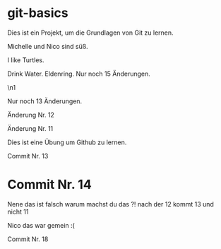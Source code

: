 # git-basics

Dies ist ein Projekt, um die Grundlagen von Git zu lernen.

Michelle und Nico sind süß.

I like Turtles.

Drink Water. Eldenring. Nur noch 15 Änderungen.

\n1

Nur noch 13 Änderungen.

Änderung Nr. 12

Änderung Nr. 11

Dies ist eine Übung um Github zu lernen.

Commit Nr. 13

Commit Nr. 14
=======
Nene das ist falsch
warum machst du das ?! 
nach der 12 kommt 13 und nicht 11

Nico das war gemein :(

Commit Nr. 18

